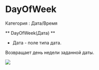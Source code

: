 ﻿
# DayOfWeek

Категория : Дата/Время

** DayOfWeek(Дата) **

* Дата - поле типа дата.

Возвращает день недели заданной даты.

![](/mediatag>Дата/Время)

